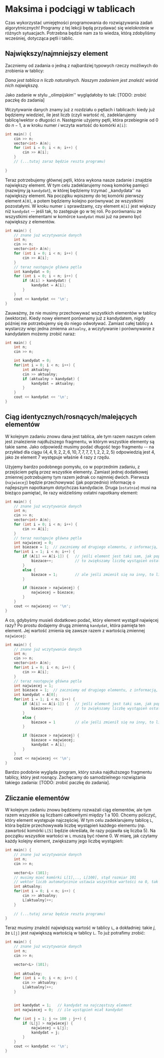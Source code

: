 # Maksima i podciągi w tablicach

Czas wykorzystać umiejętności programowania do rozwiązywania zadań algorytmicznych! Programy z tej lekcji będą przydawać się wielokrotnie w różnych sytuacjach. Potrzebna będzie nam za to wiedza, którą zdobyliśmy wcześniej, dotycząca pętli i tablic.


## Największy/najmniejszy element

Zaczniemy od zadania o jedną z najbardziej typowych rzeczy możliwych do zrobienia w tablicy:

*Dana jest tablica $n$ liczb naturalnych. Naszym zadaniem jest znaleźć wśród nich największą.* 

Jako zadanie w stylu ,,olimpijskim'' wyglądałoby to tak: [TODO: zrobić paczkę do zadania]


Wczytywanie danych znamy już z rozdziału o pętlach i tablicach: kiedy już będziemy wiedzieć, ile jest liczb (czyli wartość $n$), zadeklarujemy tablicę/wektor o długości $n$. Następnie użyjemy pętli, która przebiegnie od 
$0$ do $n-1$, a w kroku numer $i$ wczyta wartość do komórki `A[i]`:

```cpp
int main() {
	cin >> n;
	vector<int> A(n);
	for (int i = 0; i < n; i++) {
		cin >> A[i];
	}
	// (...tutaj zaraz będzie reszta programu)
	
}
```

Teraz potrzebujemy głównej pętli, która wykona nasze zadanie i znajdzie największy element. W tym celu zadeklarujemy nową komórkę pamięci (nazwijmy ją `kandydat`), w której będziemy trzymać ,,kandydata'' na największy element. Na początku wpiszemy do tej komórki pierwszy element `A[0]`, a potem będziemy kolejno porównywać ze wszystkimi pozostałymi. W kroku numer `i` sprawdzamy, czy element `A[i]` jest większy niż `kandydat` -- jeśli tak, to zastępuje go w tej roli. Po porównaniu ze wszystkimi elementami w komórce `kandydat` musi już na pewno być największy z elementów.

```cpp
int main() {
	// znane już wczytywanie danych
	int n;
	cin >> n;
	vector<int> A(n);
	for (int i = 0; i < n; i++) {
		cin >> A[i];
	}
	// teraz następuje główna pętla
	int kandydat = 0;
	for (int i = 0; i < n; i++) {
		if (A[i] > kandydat) {
			kandydat = A[i];
		}
	}
	cout << kandydat << '\n';
}
```

Zauważmy, że nie musimy przechowywać wszystkich elementów w tablicy (wektorze). Kiedy nowy element porównamy już z kandydatem, nigdy później nie potrzebujemy się do niego odwoływać. Zamiast całej tablicy `A` wystarczy więc jedna zmienna `aktualny`, a wczytywanie i porównywanie z kandydatem możemy zrobić naraz:

```cpp
int main() {
	int n;
	cin >> n;

	int kandydat = 0;
	for(int i = 0; i < n; i++) {
		int aktualny;
		cin >> aktualny;
		if (aktualny > kandydat) {
			kandydat = aktualny;
		}
	}
	cout << kandydat << '\n';
}
```



## Ciąg identycznych/rosnących/malejących elementów

W kolejnym zadaniu znowu dana jest tablica, ale tym razem naszym celem jest znalezienie najdłuższego fragmentu, w którym wszystkie elementy są takie same. Jako odpowiedź musimy podać długość tego fragmentu --  na przykład dla ciągu $(4, 4, 9, 2, 2, 6, 10, 7, 7, 7, 7, 1, 2, 2, 2, 5)$ odpowiedzią jest $4$, jako że element $7$ występuje właśnie $4$ razy z rzędu.

Użyjemy bardzo podobnego pomysłu, co w poprzednim zadaniu, z przejściem pętlą przez wszystkie elementy. Zamiast jednej dodatkowej zmiennej potrzebujemy tym razem jednak co najmniej dwóch. Pierwsza (`najwiecej`) będzie przechowywać (jak poprzednio) informację o najlepszym napotkanym dotychczas kandydacie. Druga (`ostatnie`) musi na bieżąco pamiętać, ile razy widzieliśmy ostatni napotkany element:

```cpp
int main() {
	// znane już wczytywanie danych
	int n;
	cin >> n;
	vector<int> A(n);
	for (int i = 0; i < n; i++) {
		cin >> A[i];
	}
	// teraz następuje główna pętla
	int najwiecej = 0;
	int biezace = 1;  // zaczniemy od drugiego elementu, z informacją, że pierwszy element widzieliśmy już raz
	for(int i = 1; i < n; i++) {
		if (A[i] == A[i-1]) { 	// jeśli element jest taki sam, jak poprzedni...
			biezace++;			// to zwiększamy liczbę wystąpień ostatniego elementu o 1
		}
		else {
			biezace = 1;		// ale jeśli zmienił się na inny, to liczba wystąpień ustawia się z powrotem na 1 
		}

		if (biezace > najwiecej) {
			najwiecej = biezace;
		}
	}
	cout << najwiecej << '\n';
}
```

A co, gdybyśmy musieli dodatkowo podać, który element wystąpił najwięcej razy? Po prostu dodajemy drugą zmienną `kandydat`, która pamięta ten element. Jej wartość zmienia się zawsze razem z wartością zmiennej `najwiecej`:

```cpp
int main() {
	// znane już wczytywanie danych
	int n;
	cin >> n;
	vector<int> A(n);
	for(int i = 0; i < n; i++) {
		cin >> A[i];
	}
	// teraz następuje główna pętla
	int najwiecej = 1;
	int biezace = 1;  // zaczniemy od drugiego elementu, z informacją, że pierwszy element widzieliśmy już raz
	int kandydat = A[0];
	for(int i = 1; i < n; i++) {
		if (A[i] == A[i-1]) { 	// jeśli element jest taki sam, jak poprzedni...
			biezace++;			// to zwiększamy liczbę wystąpień ostatniego elementu o 1
		}
		else {
			biezace = 1			// ale jeśli zmienił się na inny, to liczba wystąpień ustawia się z powrotem na 1 
		}

		if (biezace > najwiecej) {
			biezace = najwiecej;
			kandydat = A[i];
		}
	}
	cout << najwiecej << '\n';
}
```

Bardzo podobnie wygląda program, który szuka najdłuższego fragmentu tablicy, który jest rosnący. Zachęcamy do samodzielnego rozwiązania takiego zadania: [TODO: zrobić paczkę do zadania].


## Zliczanie elementów

W kolejnym zadaniu znowu będziemy rozważali ciąg elementów, ale tym razem wszystkie są liczbami całkowitymi między $1$ a $100$. Chcemy policzyć, który element występuje najczęściej. W tym celu zadeklarujemy tablicę `L`, która będzie przechowywała liczbę wystąpień każdego elementu (np. zawartość komórki `L[5]` będzie określała, ile razy pojawiła się liczba $5$). Na początku wszystkie wartości w `L` muszą być równe $0$. W miarę, jak czytamy każdy kolejny element, zwiększamy jego liczbę wystąpień:

```cpp
int main() {
	// znane już wczytywanie danych
	int n;
	cin >> n;
	
	vector<L> (101);
	// musimy mieć komórki L[1],.., L[100], stąd rozmiar 101
	// wektor liczb automatycznie ustawia wszystkie wartości na 0, tak jak chcieliśmy
	int aktualny;
	for(int i = 0; i < n; i++) {
		cin >> aktualny;
		L[aktualny]++;
	}
	
	// (...tutaj zaraz będzie reszta programu)
}
```

Teraz musimy znaleźć największą wartość w tablicy `L`, a dokładniej: takie $j$, że `L[j]` jest największą wartością w tablicy `L`. To już potrafimy zrobić:

```cpp
int main() {
	// znane już wczytywanie danych
	int n;
	cin >> n;

	vector<L> (101);
	
	int aktualny;
	for (int i = 0; i < n; i++) {
		cin >> aktualny;
		L[aktualny]++;
	}
	

	int kandydat = 1;	// kandydat na najczęstszy element
	int najwiecej = 0;	// ile wystąpień miał kandydat
	
	for (int j = 1; j <= 100 ; j++) {
		if (L[j] > najwiecej) {
			najwiecej = L[j];
			kandydat = j;
		}
	}
	cout << kandydat << '\n';
}
```
